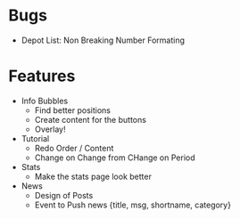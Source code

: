 # Bugs
- Depot List: Non Breaking Number Formating



# Features
- Info Bubbles
    - Find better positions
    - Create content for the buttons
    - Overlay!
- Tutorial 
    - Redo Order / Content
    - Change on Change from CHange on Period
- Stats
    - Make the stats page look better
- News
    - Design of Posts
    - Event to Push news {title, msg, shortname, category}


